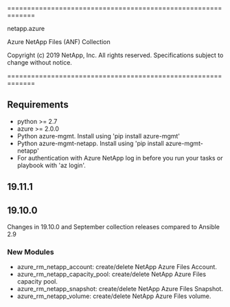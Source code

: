 =============================================================

netapp.azure

Azure NetApp Files (ANF) Collection

Copyright (c) 2019 NetApp, Inc. All rights reserved.
Specifications subject to change without notice.

=============================================================

## Requirements
- python >= 2.7
- azure >= 2.0.0
- Python azure-mgmt. Install using 'pip install azure-mgmt'
- Python azure-mgmt-netapp. Install using 'pip install azure-mgmt-netapp'
- For authentication with Azure NetApp log in before you run your tasks or playbook with 'az login'.

## 19.11.1

## 19.10.0
Changes in 19.10.0 and September collection releases compared to Ansible 2.9
### New Modules
- azure_rm_netapp_account: create/delete NetApp Azure Files Account.
- azure_rm_netapp_capacity_pool: create/delete NetApp Azure Files capacity pool.
- azure_rm_netapp_snapshot: create/delete NetApp Azure Files Snapshot.
- azure_rm_netapp_volume: create/delete NetApp Azure Files volume.